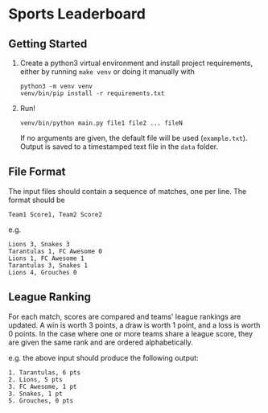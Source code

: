 # Sports Leaderboard

## Getting Started

1. Create a python3 virtual environment and install project requirements, either
   by running ``make venv`` or doing it manually with 

   ```
   python3 -m venv venv
   venv/bin/pip install -r requirements.txt
   ```
    
2. Run!

    ``venv/bin/python main.py file1 file2 ... fileN``
    
    If no arguments are given, the default file will be used (``example.txt``).
    Output is saved to a timestamped text file in the ``data`` folder.
## File Format

The input files should contain a sequence of matches, one per line. The format
should be 

``Team1 Score1, Team2 Score2``

e.g.

```
Lions 3, Snakes 3
Tarantulas 1, FC Awesome 0
Lions 1, FC Awesome 1
Tarantulas 3, Snakes 1
Lions 4, Grouches 0
```

## League Ranking

For each match, scores are compared and teams' league rankings are updated.
A win is worth 3 points, a draw is worth 1 point, and a loss is worth 0 points.
In the case where one or more teams share a league score, they are given the
same rank and are ordered alphabetically.

e.g. the above input should produce the following output:

```
1. Tarantulas, 6 pts
2. Lions, 5 pts
3. FC Awesome, 1 pt
3. Snakes, 1 pt
5. Grouches, 0 pts
```

